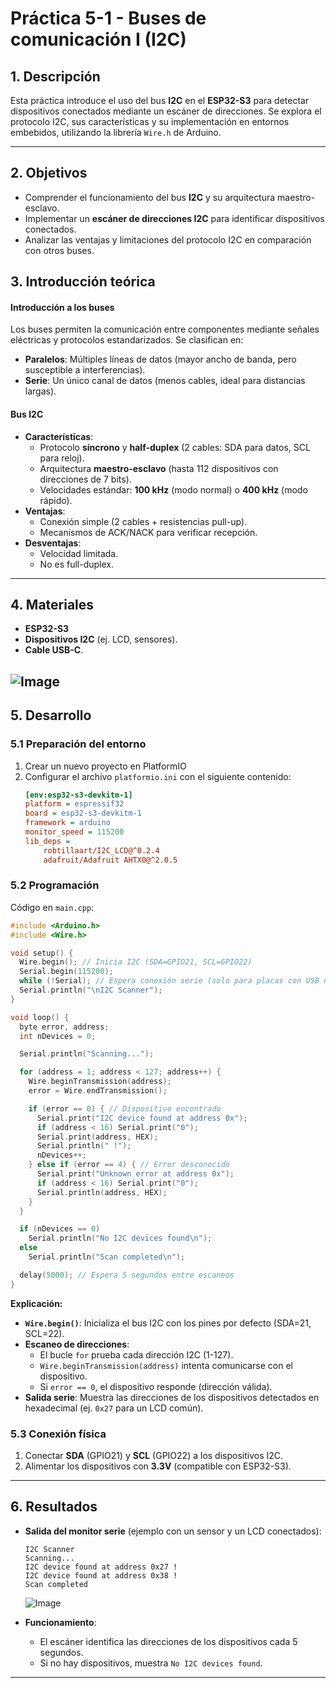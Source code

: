 # **Práctica 5-1 - Buses de comunicación I (I2C)**  

## **1. Descripción**  
Esta práctica introduce el uso del bus **I2C** en el **ESP32-S3** para detectar dispositivos conectados mediante un escáner de direcciones. Se explora el protocolo I2C, sus características y su implementación en entornos embebidos, utilizando la librería `Wire.h` de Arduino.  

---

## **2. Objetivos**  
- Comprender el funcionamiento del bus **I2C** y su arquitectura maestro-esclavo.  
- Implementar un **escáner de direcciones I2C** para identificar dispositivos conectados.  
- Analizar las ventajas y limitaciones del protocolo I2C en comparación con otros buses.  

## **3. Introducción teórica**  
#### **Introducción a los buses**  
Los buses permiten la comunicación entre componentes mediante señales eléctricas y protocolos estandarizados. Se clasifican en:  
- **Paralelos**: Múltiples líneas de datos (mayor ancho de banda, pero susceptible a interferencias).  
- **Serie**: Un único canal de datos (menos cables, ideal para distancias largas).  

#### **Bus I2C**  
- **Características**:  
  - Protocolo **síncrono** y **half-duplex** (2 cables: SDA para datos, SCL para reloj).  
  - Arquitectura **maestro-esclavo** (hasta 112 dispositivos con direcciones de 7 bits).  
  - Velocidades estándar: **100 kHz** (modo normal) o **400 kHz** (modo rápido).  
- **Ventajas**:  
  - Conexión simple (2 cables + resistencias pull-up).  
  - Mecanismos de ACK/NACK para verificar recepción.  
- **Desventajas**:  
  - Velocidad limitada.  
  - No es full-duplex.  

---

## **4. Materiales**  
- **ESP32-S3**  
- **Dispositivos I2C** (ej. LCD, sensores).   
- **Cable USB-C**.  

![Image](https://github.com/user-attachments/assets/4052c0ac-19b0-4646-9070-ae7de512deca)
---

## **5. Desarrollo**  

### **5.1 Preparación del entorno**  
1. Crear un nuevo proyecto en PlatformIO
2. Configurar el archivo `platformio.ini` con el siguiente contenido: 
   ```ini
   [env:esp32-s3-devkitm-1] 
   platform = espressif32
   board = esp32-s3-devkitm-1
   framework = arduino
   monitor_speed = 115200
   lib_deps = 
       robtillaart/I2C_LCD@^0.2.4
       adafruit/Adafruit AHTX0@^2.0.5
   ```  

### **5.2 Programación**  
Código en `main.cpp`:  
```cpp
#include <Arduino.h>
#include <Wire.h>

void setup() {
  Wire.begin(); // Inicia I2C (SDA=GPIO21, SCL=GPIO22)
  Serial.begin(115200);
  while (!Serial); // Espera conexión serie (solo para placas con USB nativo)
  Serial.println("\nI2C Scanner");
}

void loop() {
  byte error, address;
  int nDevices = 0;

  Serial.println("Scanning...");

  for (address = 1; address < 127; address++) {
    Wire.beginTransmission(address);
    error = Wire.endTransmission();

    if (error == 0) { // Dispositivo encontrado
      Serial.print("I2C device found at address 0x");
      if (address < 16) Serial.print("0");
      Serial.print(address, HEX);
      Serial.println(" !");
      nDevices++;
    } else if (error == 4) { // Error desconocido
      Serial.print("Unknown error at address 0x");
      if (address < 16) Serial.print("0");
      Serial.println(address, HEX);
    }
  }

  if (nDevices == 0)
    Serial.println("No I2C devices found\n");
  else
    Serial.println("Scan completed\n");

  delay(5000); // Espera 5 segundos entre escaneos
}
```  

**Explicación:**  
- **`Wire.begin()`**: Inicializa el bus I2C con los pines por defecto (SDA=21, SCL=22).  
- **Escaneo de direcciones**:  
  - El bucle `for` prueba cada dirección I2C (1-127).  
  - `Wire.beginTransmission(address)` intenta comunicarse con el dispositivo.  
  - Si `error == 0`, el dispositivo responde (dirección válida).  
- **Salida serie**: Muestra las direcciones de los dispositivos detectados en hexadecimal (ej. `0x27` para un LCD común).  

### **5.3 Conexión física**  
1. Conectar **SDA** (GPIO21) y **SCL** (GPIO22) a los dispositivos I2C.    
2. Alimentar los dispositivos con **3.3V** (compatible con ESP32-S3).  

---

## **6. Resultados**  
- **Salida del monitor serie** (ejemplo con un sensor y un LCD conectados):  
  ```plaintext
  I2C Scanner
  Scanning...
  I2C device found at address 0x27 !
  I2C device found at address 0x38 !
  Scan completed
  ```
  ![Image](https://github.com/user-attachments/assets/bb424363-8d83-4c80-8199-44ba1a82ffa3)
  
- **Funcionamiento**:  
  - El escáner identifica las direcciones de los dispositivos cada 5 segundos.  
  - Si no hay dispositivos, muestra `No I2C devices found`.  

---
  
